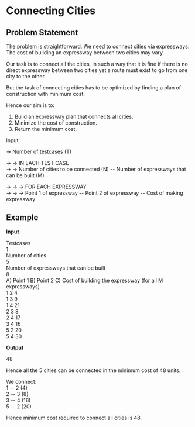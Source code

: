 # Connecting Cities

## Problem Statement

The problem is straightforward. We need to connect cities via expressways. The cost of building an expressway between two cities may vary.

Our task is to connect all the cities, in such a way that it is fine if there is no direct expressway between two cities yet a route must exist to go from one city to the other.

But the task of connecting cities has to be optimized by finding a plan of construction with minimum cost. 

Hence our aim is to:

1. Build an expressway plan that connects all cities.
2. Minimize the cost of construction.
3. Return the minimum cost.

Input:    

-> Number of testcases (T)

-> -> IN EACH TEST CASE   
-> -> Number of cities to be connected (N) -- Number of expressways that can be built (M)

-> -> -> FOR EACH EXPRESSWAY    
-> -> -> Point 1 of expressway -- Point 2 of expressway -- Cost of making expressway

## Example

**Input**

Testcases   
1   
Number of cities      
5   
Number of expressways that can be built   
8   
A)  Point 1 B)  Point 2 C)  Cost of building the expressway (for all M expressways)    
1 2 4   
1 3 9   
1 4 21    
2 3 8   
2 4 17    
3 4 16    
5 2 20    
5 4 30    

**Output**

48

Hence all the 5 cities can be connected in the minimum cost of 48 units.

We connect:    
1 -- 2 (4)    
2 -- 3 (8)    
3 -- 4 (16)   
5 -- 2 (20)   

Hence minimum cost required to connect all cities is 48.

